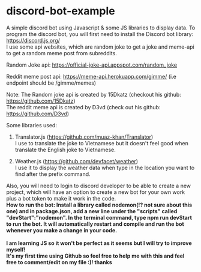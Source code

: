 # discord-bot-example
A simple discord bot using Javascript &amp; some JS libraries to display data.
To program the discord bot, you will first need to install the Discord bot library: https://discord.js.org/ <br/>
I use some api websites, which are random joke to get a joke and meme-api to get a random meme post from subreddits.

Random Joke api: https://official-joke-api.appspot.com/random_joke

Reddit meme post api: https://meme-api.herokuapp.com/gimme/<!---[put_your_subreddit_name_here_to_get_a_post]---> (i.e endpoint should be /gimme/memes)

Note:
The Random joke api is created by 15Dkatz (checkout his github: https://github.com/15Dkatz) <br/>
The reddit meme api is created by D3vd (check out his github: https://github.com/D3vd)

Some libraries used: 
1. Translator.js (https://github.com/muaz-khan/Translator)<br/>
I use to translate the joke to Vietnamese but it doesn't feel good when translate the English joke to Vietnamese.

2. Weather.js (https://github.com/devfacet/weather)<br/>
I use it to display the weather data when type in the location you want to find after the prefix command.

Also, you will need to login to discord developer to be able to create a new project, which will have an option to create a new bot for your own work plus a bot token
to make it work in the code.<br/>
<b>How to run the bot:<b/> Install a library called nodemon(!? not sure about this one) and in package.json, add a new line under the "scripts" called "devStart":"nodemon". In the terminal command, type npm run devStart to run the bot. It will automatically restart and compile and run the bot whenever you make a change in your code. <br/><br/>
I am learning JS so it won't be perfect as it seems but I will try to improve myself!<br/>
It's my first time using Github so feel free to help me with this and feel free to comment/edit on my file :)! thanks
